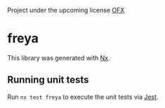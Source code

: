 Project under the upcoming license [OFX](https://github.com/oneforx/ofx) 

# freya

This library was generated with [Nx](https://nx.dev).

## Running unit tests

Run `nx test freya` to execute the unit tests via [Jest](https://jestjs.io).
